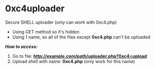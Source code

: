 # 0xc4uploader

Secure SHELL uploader (only can work with 0xc4.php)

- Using GET method so it's hidden
- Using 1 name, so all of the files except **0xc4.php** can't be uploaded


***How to access:***

1. Go to file: **http://example.com/path/uploader.php?0xc4=upload**
2. Upload shell with name: **0xc4.php** (only work for this name)

